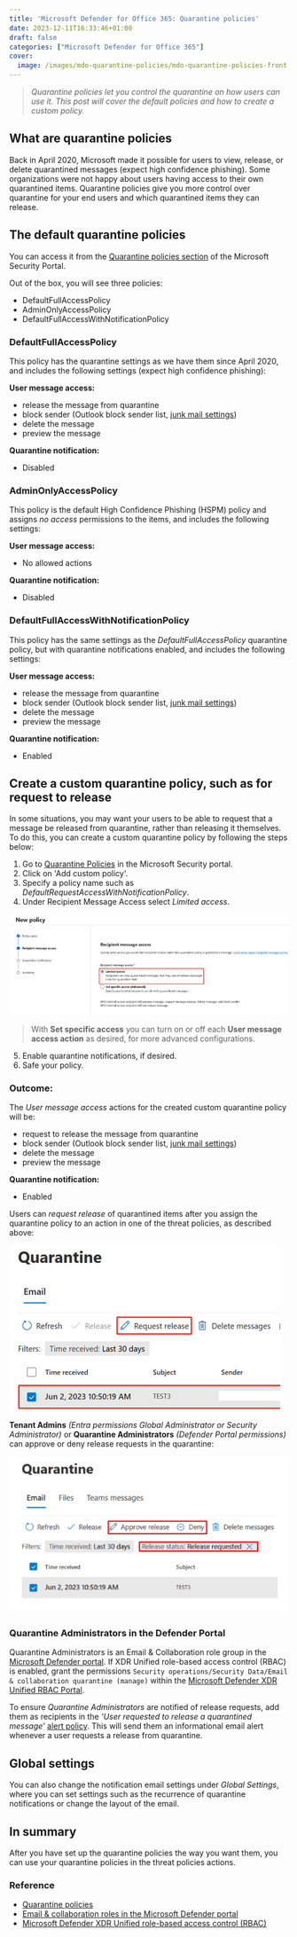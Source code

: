 ```yaml
---
title: 'Microsoft Defender for Office 365: Quarantine policies'
date: 2023-12-11T16:33:46+01:00
draft: false
categories: ["Microsoft Defender for Office 365"]
cover: 
  image: /images/mdo-quarantine-policies/mdo-quarantine-policies-front.png
---
```


> _Quarantine policies let you control the quarantine on how users can use it. This post will cover the default policies and how to create a custom policy._

## What are quarantine policies
Back in April 2020, Microsoft made it possible for users to view, release, or delete quarantined messages (expect high confidence phishing). Some organizations were not happy about users having access to their own quarantined items. Quarantine policies give you more control over quarantine for your end users and which quarantined items they can release.

## The default quarantine policies
You can access it from the [Quarantine policies section](https://security.microsoft.com/quarantinePolicies) of the Microsoft Security Portal.

Out of the box, you will see three policies: 
- DefaultFullAccessPolicy 
- AdminOnlyAccessPolicy
- DefaultFullAccessWithNotificationPolicy

### DefaultFullAccessPolicy
This policy has the quarantine settings as we have them since April 2020, and includes the following settings (expect high confidence phishing):

**User message access:**
- release the message from quarantine
- block sender (Outlook block sender list, [junk mail settings](https://support.microsoft.com/en-us/office/filter-junk-email-and-spam-in-outlook-db786e79-54e2-40cc-904f-d89d57b7f41d))
- delete the message
- preview the message

**Quarantine notification:**
- Disabled

### AdminOnlyAccessPolicy
This policy is the default High Confidence Phishing (HSPM) policy and assigns _no access_ permissions to the items, and includes the following settings:

**User message access:**
- No allowed actions

**Quarantine notification:**
- Disabled

### DefaultFullAccessWithNotificationPolicy
This policy has the same settings as the _DefaultFullAccessPolicy_ quarantine policy, but with quarantine notifications enabled, and includes the following settings:

**User message access:**
- release the message from quarantine
- block sender (Outlook block sender list, [junk mail settings](https://support.microsoft.com/en-us/office/filter-junk-email-and-spam-in-outlook-db786e79-54e2-40cc-904f-d89d57b7f41d))
- delete the message
- preview the message

**Quarantine notification:**
- Enabled

## Create a custom quarantine policy, such as for request to release
In some situations, you may want your users to be able to request that a message be released from quarantine, rather than releasing it themselves. To do this, you can create a custom quarantine policy by following the steps below:

1. Go to [Quarantine Policies](https://security.microsoft.com/quarantinePolicies) in the Microsoft Security portal.
2. Click on 'Add custom policy'.
3. Specify a policy name such as _DefaultRequestAccessWithNotificationPolicy_.
4. Under Recipient Message Access select _Limited access_.

![IMAGE](/images/mdo-quarantine-policies/mdo-quarantine-policies-newpolicy.png)

> With **Set specific access** you can turn on or off each **User message access action** as desired, for more advanced configurations.

5. Enable quarantine notifications, if desired.
6. Safe your policy.

### Outcome:
The _User message access_ actions for the created custom quarantine policy will be:
- request to release the message from quarantine
- block sender (Outlook block sender list, [junk mail settings](https://support.microsoft.com/en-us/office/filter-junk-email-and-spam-in-outlook-db786e79-54e2-40cc-904f-d89d57b7f41d))
- delete the message
- preview the message

**Quarantine notification:**
- Enabled

Users can _request release_ of quarantined items after you assign the quarantine policy to an action in one of the threat policies, as described above:

![IMAGE](/images/mdo-quarantine-policies/mdo-quarantine-policies-requestrelease.png)

**Tenant Admins** _(Entra permissions Global Administrator or Security Administrator)_ or **Quarantine Administrators** _(Defender Portal permissions)_ can approve or deny release requests in the quarantine:

![IMAGE](/images/mdo-quarantine-policies/mdo-quarantine-policies-approverelease.png)

### Quarantine Administrators in the Defender Portal
Quarantine Administrators is an Email & Collaboration role group in the [Microsoft Defender portal](https://security.microsoft.com/emailandcollabpermissions). If XDR Unified role-based access control (RBAC) is enabled, grant the permissions `Security operations/Security Data/Email & collaboration quarantine (manage)` within the [Microsoft Defender XDR Unified RBAC Portal](https://security.microsoft.com/mtp_roles).

To ensure _Quarantine Administrators_ are notified of release requests, add them as recipients in the _'User requested to release a quarantined message'_ [alert policy](https://security.microsoft.com/alertpoliciesv2). This will send them an informational email alert whenever a user requests a release from quarantine.

## Global settings
You can also change the notification email settings under _Global Settings_, where you can set settings such as the recurrence of quarantine notifications or change the layout of the email.

## In summary
After you have set up the quarantine policies the way you want them, you can use your quarantine policies in the threat policies actions.

### Reference
- [Quarantine policies](https://learn.microsoft.com/en-us/microsoft-365/security/office-365-security/quarantine-policies)
- [Email & collaboration roles in the Microsoft Defender portal](https://learn.microsoft.com/en-us/microsoft-365/security/office-365-security/mdo-portal-permissions?view=o365-worldwide#modify-email--collaboration-role-group-role-assignments-in-the-microsoft-defender-portal)
- [Microsoft Defender XDR Unified role-based access control (RBAC)](https://learn.microsoft.com/en-us/defender-xdr/manage-rbac)
